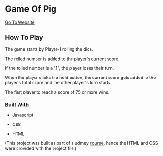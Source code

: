 # Game Of Pig

[Go To Website](https://zelykiro.github.io/game-of-pig/)

## How To Play

The game starts by Player-1 rolling the dice.

The rolled number is added to the player's current score.

If the rolled number is a "1", the player loses their turn.

When the player clicks the hold button, the current score gets added to the player's total score and the other player's turn starts.

The first player to reach a score of 75 or more wins.

### Built With

- Javascript

- CSS

- HTML

(This project was built as part of a udmey [course](https://www.udemy.com/course/the-complete-javascript-course/), hence the HTML and CSS were provided with the project file.)
